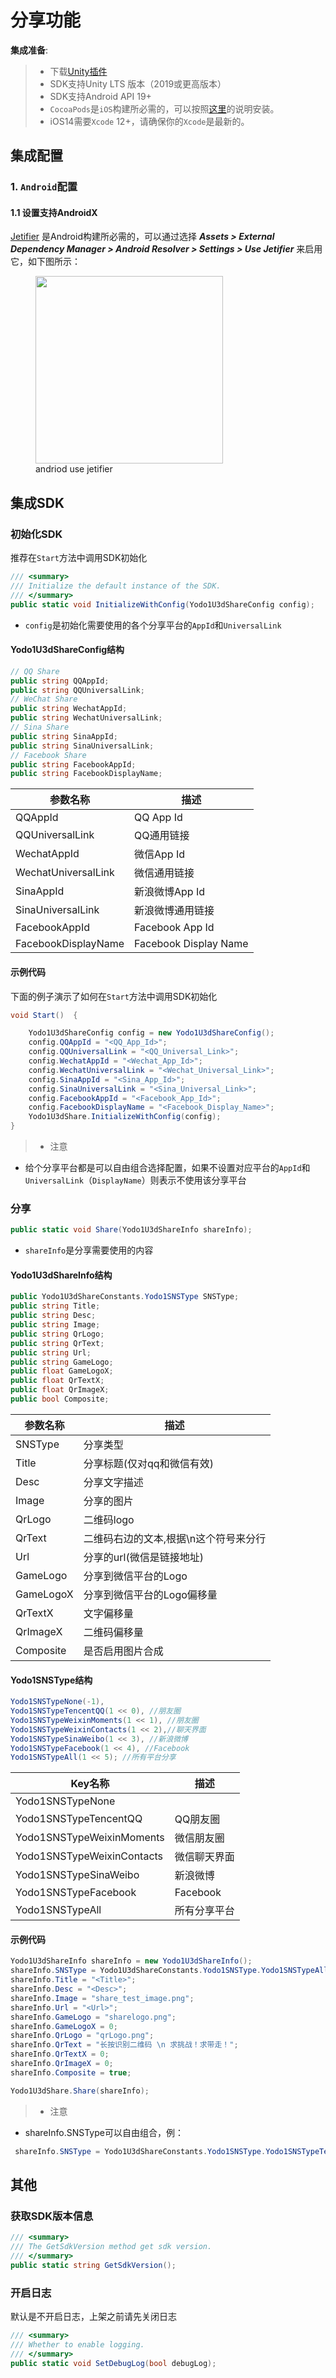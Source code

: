 # 分享功能

**集成准备**:

>* 下载[Unity插件](https://bj-ali-opp-sdk-update.oss-cn-beijing.aliyuncs.com/Unity_Plugins/UA/Yodo1-UA-1.0.0.unitypackage)
>* SDK支持Unity LTS 版本（2019或更高版本）
>* SDK支持Android API 19+
>* `CocoaPods`是`iOS`构建所必需的，可以按照[这里](https://guides.cocoapods.org/using/getting-started.html#getting-started)的说明安装。
>* iOS14需要`Xcode` 12+，请确保你的`Xcode`是最新的。

## 集成配置

### 1. `Android`配置

#### 1.1 设置支持AndroidX

[Jetifier](https://developer.android.com/jetpack/androidx/releases/jetifier) 是Android构建所必需的，可以通过选择 ***Assets > External Dependency Manager > Android Resolver > Settings > Use Jetifier*** 来启用它，如下图所示：

<!-- markdownlint-disable -->
<figure> 
    <img src="/zh/assets/images/andriod_use_jetifier.png" width="300"> 
    <figcaption>andriod use jetifier</figcaption> 
</figure>

## 集成SDK

### 初始化SDK

推荐在`Start`方法中调用SDK初始化

```c#
/// <summary>
/// Initialize the default instance of the SDK.
/// </summary>
public static void InitializeWithConfig(Yodo1U3dShareConfig config);
```

* `config`是初始化需要使用的各个分享平台的`AppId`和`UniversalLink`

#### Yodo1U3dShareConfig结构

```c#
// QQ Share
public string QQAppId;
public string QQUniversalLink;
// WeChat Share
public string WechatAppId;
public string WechatUniversalLink;
// Sina Share
public string SinaAppId;
public string SinaUniversalLink;
// Facebook Share
public string FacebookAppId;
public string FacebookDisplayName;
```

| 参数名称                    | 描述                              |
| ------------------ | ------------------ |
| QQAppId                     | QQ App Id                    |
| QQUniversalLink          | QQ通用链接                  |
| WechatAppId               | 微信App Id                   |
| WechatUniversalLink    | 微信通用链接                |
| SinaAppId                   | 新浪微博App Id             |
| SinaUniversalLink        | 新浪微博通用链接          |
| FacebookAppId           | Facebook App Id           |
| FacebookDisplayName | Facebook Display Name |

#### 示例代码

下面的例子演示了如何在`Start`方法中调用SDK初始化

```c#
void Start()  {

	Yodo1U3dShareConfig config = new Yodo1U3dShareConfig();
    config.QQAppId = "<QQ_App_Id>";
    config.QQUniversalLink = "<QQ_Universal_Link>";
    config.WechatAppId = "<Wechat_App_Id>";
    config.WechatUniversalLink = "<Wechat_Universal_Link>";
    config.SinaAppId = "<Sina_App_Id>";
    config.SinaUniversalLink = "<Sina_Universal_Link>";
    config.FacebookAppId = "<Facebook_App_Id>";
    config.FacebookDisplayName = "<Facebook_Display_Name>";
    Yodo1U3dShare.InitializeWithConfig(config);
}
```

>* 注意
>
* 给个分享平台都是可以自由组合选择配置，如果不设置对应平台的`AppId`和`UniversalLink`（`DisplayName`）则表示不使用该分享平台

### 分享

```c#
public static void Share(Yodo1U3dShareInfo shareInfo);
```

* `shareInfo`是分享需要使用的内容

#### Yodo1U3dShareInfo结构

```c#
public Yodo1U3dShareConstants.Yodo1SNSType SNSType;
public string Title;
public string Desc;
public string Image;
public string QrLogo;
public string QrText;
public string Url;
public string GameLogo;
public float GameLogoX;
public float QrTextX;
public float QrImageX;
public bool Composite;
```

| 参数名称     | 描述                    |
| ----------- | ---------------------- |
| SNSType     | 分享类型                |
| Title       | 分享标题(仅对qq和微信有效) |
| Desc        | 分享文字描述             |
| Image       | 分享的图片               |
| QrLogo      | 二维码logo              |
| QrText      | 二维码右边的文本,根据\n这个符号来分行|
| Url         | 分享的url(微信是链接地址)  |
| GameLogo    | 分享到微信平台的Logo      |
| GameLogoX   | 分享到微信平台的Logo偏移量 |
| QrTextX     | 文字偏移量                          |
| QrImageX    | 二维码偏移量                       |
| Composite   | 是否启用图片合成                 |

#### Yodo1SNSType结构

``` c#
Yodo1SNSTypeNone(-1),
Yodo1SNSTypeTencentQQ(1 << 0), //朋友圈
Yodo1SNSTypeWeixinMoments(1 << 1), //朋友圈
Yodo1SNSTypeWeixinContacts(1 << 2),//聊天界面
Yodo1SNSTypeSinaWeibo(1 << 3), //新浪微博
Yodo1SNSTypeFacebook(1 << 4), //Facebook
Yodo1SNSTypeAll(1 << 5); //所有平台分享
```

| Key名称                    | 描述          |
| ------------------------- | ------------- |
| Yodo1SNSTypeNone          |               |
| Yodo1SNSTypeTencentQQ     | QQ朋友圈       |
| Yodo1SNSTypeWeixinMoments | 微信朋友圈      |
| Yodo1SNSTypeWeixinContacts| 微信聊天界面    |
| Yodo1SNSTypeSinaWeibo     | 新浪微博       |
| Yodo1SNSTypeFacebook      | Facebook      |
| Yodo1SNSTypeAll           | 所有分享平台    |

#### 示例代码


``` c#
Yodo1U3dShareInfo shareInfo = new Yodo1U3dShareInfo();
shareInfo.SNSType = Yodo1U3dShareConstants.Yodo1SNSType.Yodo1SNSTypeAll;
shareInfo.Title = "<Title>";
shareInfo.Desc = "<Desc>";
shareInfo.Image = "share_test_image.png";
shareInfo.Url = "<Url>";
shareInfo.GameLogo = "sharelogo.png";
shareInfo.GameLogoX = 0;
shareInfo.QrLogo = "qrLogo.png";
shareInfo.QrText = "长按识别二维码 \n 求挑战！求带走！";
shareInfo.QrTextX = 0;
shareInfo.QrImageX = 0;
shareInfo.Composite = true;

Yodo1U3dShare.Share(shareInfo);
```

>* 注意
>
* shareInfo.SNSType可以自由组合，例：
 
``` c# 
 shareInfo.SNSType = Yodo1U3dShareConstants.Yodo1SNSType.Yodo1SNSTypeTencentQQ | Yodo1U3dShareConstants.Yodo1SNSType.Yodo1SNSTypeWeixinMoments | Yodo1U3dShareConstants.Yodo1SNSType.Yodo1SNSTypeWeixinContacts;
```

## 其他

### 获取SDK版本信息

```c#
/// <summary>
/// The GetSdkVersion method get sdk version.
/// </summary>
public static string GetSdkVersion();
```

### 开启日志

默认是不开启日志，上架之前请先关闭日志

```c#
/// <summary>
/// Whether to enable logging.
/// </summary>
public static void SetDebugLog(bool debugLog);
```